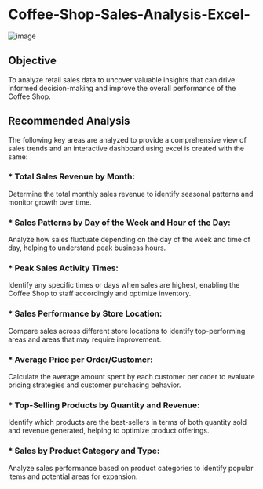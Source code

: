 # Coffee-Shop-Sales-Analysis-Excel-

![image](https://github.com/user-attachments/assets/34a64e8a-7066-4fe3-89ad-3762cfcf6250)


## Objective

To analyze retail sales data to uncover valuable insights that can drive informed decision-making and improve the overall performance of the Coffee Shop.

## Recommended Analysis

The following key areas are analyzed to provide a comprehensive view of sales trends and an interactive dashboard using excel is created with the same:

### * Total Sales Revenue by Month:
Determine the total monthly sales revenue to identify seasonal patterns and monitor growth over time.

### * Sales Patterns by Day of the Week and Hour of the Day:
Analyze how sales fluctuate depending on the day of the week and time of day, helping to understand peak business hours.

### * Peak Sales Activity Times:
Identify any specific times or days when sales are highest, enabling the Coffee Shop to staff accordingly and optimize inventory.

### * Sales Performance by Store Location:
Compare sales across different store locations to identify top-performing areas and areas that may require improvement.

### * Average Price per Order/Customer:
Calculate the average amount spent by each customer per order to evaluate pricing strategies and customer purchasing behavior.

### * Top-Selling Products by Quantity and Revenue:
Identify which products are the best-sellers in terms of both quantity sold and revenue generated, helping to optimize product offerings.

### * Sales by Product Category and Type:
Analyze sales performance based on product categories to identify popular items and potential areas for expansion.
